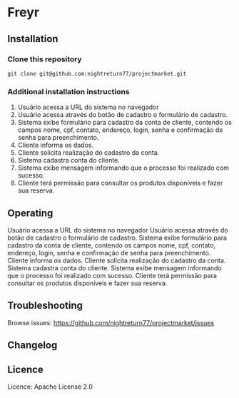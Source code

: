# Freyr
## Installation
### Clone this repository
```
git clone git@github.com:nightreturn77/projectmarket.git

```
### Additional installation instructions
1) Usuário acessa a URL do sistema no navegador
2) Usuário acessa através do botão de cadastro o formulário de cadastro. 
3) Sistema exibe formulário para cadastro da conta de cliente, contendo os
campos nome, cpf, contato, endereço, login, senha e confirmação de
senha para preenchimento.
4) Cliente informa os dados.
5) Cliente solicita realização do cadastro da conta.
6) Sistema cadastra conta do cliente.
7) Sistema exibe mensagem informando que o processo foi realizado com
sucesso.
8) Cliente terá permissão para consultar os produtos disponíveis e fazer sua reserva.

## Operating
Usuário acessa a URL do sistema no navegador
Usuário acessa através do botão de cadastro o formulário de cadastro.
Sistema exibe formulário para cadastro da conta de cliente, contendo os campos nome, cpf, contato, endereço, login, senha e confirmação de senha para preenchimento.
Cliente informa os dados.
Cliente solicita realização do cadastro da conta.
Sistema cadastra conta do cliente.
Sistema exibe mensagem informando que o processo foi realizado com sucesso.
Cliente terá permissão para consultar os produtos disponíveis e fazer sua reserva.
## Troubleshooting
Browse issues: https://github.com/nightreturn77/projectmarket/issues
## Changelog
## Licence
Licence: Apache License 2.0
